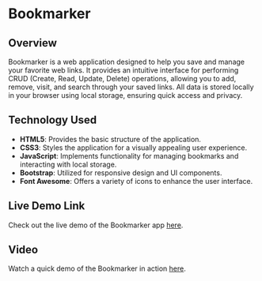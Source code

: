 # Bookmarker

## Overview

Bookmarker is a web application designed to help you save and manage your favorite web links. It provides an intuitive interface for performing CRUD (Create, Read, Update, Delete) operations, allowing you to add, remove, visit, and search through your saved links. All data is stored locally in your browser using local storage, ensuring quick access and privacy.

## Technology Used

- **HTML5**: Provides the basic structure of the application.
- **CSS3**: Styles the application for a visually appealing user experience.
- **JavaScript**: Implements functionality for managing bookmarks and interacting with local storage.
- **Bootstrap**: Utilized for responsive design and UI components.
- **Font Awesome**: Offers a variety of icons to enhance the user interface.

## Live Demo Link

Check out the live demo of the Bookmarker app [here](your-live-demo-link).

## Video

Watch a quick demo of the Bookmarker in action [here](your-video-link).

